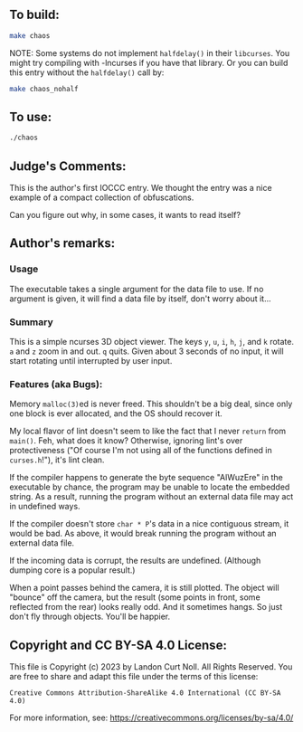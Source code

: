 ## To build:

```sh
make chaos

```

NOTE: Some systems do not implement `halfdelay()` in their `libcurses`.
You might try compiling with -lncurses if you have that library.
Or you can build this entry without the `halfdelay()` call by:

```sh
make chaos_nohalf
```


## To use:

```sh
./chaos
```


## Judge's Comments:

This is the author's first IOCCC entry.  We thought the entry was
a nice example of a compact collection of obfuscations.

Can you figure out why, in some cases, it wants to read itself?


## Author's remarks:

### Usage

The executable takes a single argument for the data file to use.
If no argument is given, it will find a data file by itself, don't
worry about it...


### Summary

This is a simple ncurses 3D object viewer. The keys `y`, `u`, `i`,
`h`, `j`, and `k` rotate.  `a` and `z` zoom in and out.  `q` quits.
Given about 3 seconds of no input, it will start rotating until
interrupted by user input.


### Features (aka Bugs):

Memory `malloc(3)`ed is never freed.  This shouldn't be a big deal,
since only one block is ever allocated, and the OS should recover it.

My local flavor of lint doesn't seem to like the fact that I never
`return` from `main()`.  Feh, what does it know?  Otherwise, ignoring
lint's over protectiveness ("Of course I'm not using all of the
functions defined in `curses.h`!"), it's lint clean.

If the compiler happens to generate the byte sequence "AlWuzEre"
in the executable by chance, the program may be unable to locate
the embedded string.  As a result, running the program without an
external data file may act in undefined ways.

If the compiler doesn't store `char * P`'s data in a nice contiguous
stream, it would be bad.  As above, it would break running the
program without an external data file.

If the incoming data is corrupt, the results are undefined.
(Although dumping core is a popular result.)

When a point passes behind the camera, it is still plotted.
The object will "bounce" off the camera, but the result (some points
in front, some reflected from the rear) looks really odd.  And it
sometimes hangs.  So just don't fly through objects.  You'll be
happier.


## Copyright and CC BY-SA 4.0 License:

This file is Copyright (c) 2023 by Landon Curt Noll.  All Rights Reserved.
You are free to share and adapt this file under the terms of this license:

    Creative Commons Attribution-ShareAlike 4.0 International (CC BY-SA 4.0)

For more information, see: https://creativecommons.org/licenses/by-sa/4.0/
